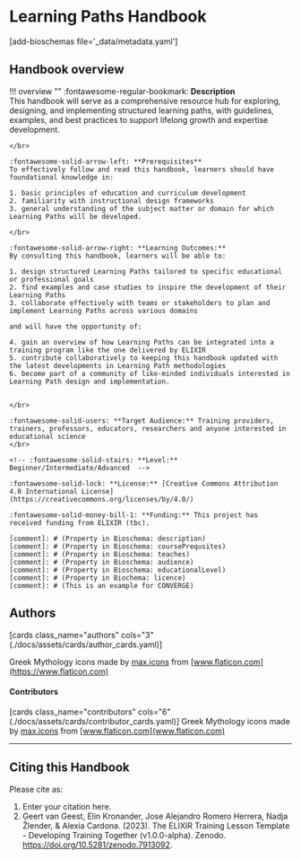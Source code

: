 # Learning Paths Handbook 

[add-bioschemas file='_data/metadata.yaml']

## Handbook overview

!!! overview ""
    :fontawesome-regular-bookmark: **Description**  
    This handbook will serve as a comprehensive resource hub for exploring, designing, and implementing structured learning paths, with guidelines, examples, and best practices to support lifelong growth and expertise development.
    
    </br>
    
    :fontawesome-solid-arrow-left: **Prerequisites**  
    To effectively follow and read this handbook, learners should have foundational knowledge in:  
    
    1. basic principles of education and curriculum development
    2. familiarity with instructional design frameworks
    3. general understanding of the subject matter or domain for which Learning Paths will be developed.
    
    </br>
    
    :fontawesome-solid-arrow-right: **Learning Outcomes:**  
    By consulting this handbook, learners will be able to:
    
    1. design structured Learning Paths tailored to specific educational or professional goals
    2. find examples and case studies to inspire the development of their Learning Paths
    3. collaborate effectively with teams or stakeholders to plan and implement Learning Paths across various domains
    
    and will have the opportunity of:
    
    4. gain an overview of how Learning Paths can be integrated into a training program like the one delivered by ELIXIR    
    5. contribute collaboratively to keeping this handbook updated with the latest developments in Learning Path methodologies
    6. become part of a community of like-minded individuals interested in Learning Path design and implementation.
   
    
    </br>
    
    :fontawesome-solid-users: **Target Audience:** Training providers, trainers, professors, educators, researchers and anyone interested in educational science 
    </br>
    
    <!-- :fontawesome-solid-stairs: **Level:** Beginner/Intermediate/Advanced  -->
    
    :fontawesome-solid-lock: **License:** [Creative Commons Attribution 4.0 International License](https://creativecommons.org/licenses/by/4.0/)  
    
    :fontawesome-solid-money-bill-1: **Funding:** This project has received funding from ELIXIR (tbc).  

    [comment]: # (Property in Bioschema: description)
    [comment]: # (Property in Bioschema: coursePrequsites)
    [comment]: # (Property in Bioschema: teaches)
    [comment]: # (Property in Bioschema: audience)
    [comment]: # (Property in Bioschema: educationalLevel)
    [comment]: # (Property in Biochema: licence)
    [comment]: # (This is an example for CONVERGE)

## Authors

[cards class_name="authors" cols="3"(./docs/assets/cards/author_cards.yaml)]

Greek Mythology icons made by [max.icons](https://www.flaticon.com/authors/maxicons) from [www.flaticon.com](https://www.flaticon.com)


#### Contributors

[cards class_name="contributors" cols="6"(./docs/assets/cards/contributor_cards.yaml)]
Greek Mythology icons made by [max.icons](https://www.flaticon.com/authors/maxicons) from [www.flaticon.com](www.flaticon.com)

---
## Citing this Handbook

Please cite as:

  1. Enter your citation here.
  2. Geert van Geest, Elin Kronander, Jose Alejandro Romero Herrera, Nadja Žlender, & Alexia Cardona. (2023). The ELIXIR Training Lesson Template - Developing Training Together (v1.0.0-alpha). Zenodo. https://doi.org/10.5281/zenodo.7913092. 
